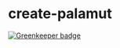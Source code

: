 # create-palamut

[![Greenkeeper badge](https://badges.greenkeeper.io/stevenselcuk/create-palamut.svg)](https://greenkeeper.io/)
